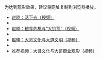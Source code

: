 为达到观影效果，建议将网址复制到浏览器播放。

* [赵晓：活下去（视频）](https://www.asuswebstorage.com/navigate/a/#/s/C7A28776F2504E368D3CC22793E004B6Y)
* 
* [赵晓：粮食危机与“大饥荒”（视频）](https://www.asuswebstorage.com/navigate/a/#/s/8C2535D7026942CDA4DA5EC902DB5CDAY)
* 
* [赵晓：大哥文化与大道文明（视频）](https://www.asuswebstorage.com/navigate/a/#/s/067524C913EF45F48D76F8D3FCBE4064Y)
* 
* [推荐视频：大哥文化与大哥商业观影（视频）](https://www.asuswebstorage.com/navigate/a/#/s/88808FBC7BE049C3A27ACAA8DFD88F8FY)
